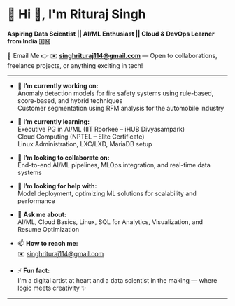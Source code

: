 # 💫 Hi 👋, I'm Rituraj Singh  
**Aspiring Data Scientist || AI/ML Enthusiast || Cloud & DevOps Learner from India 🇮🇳**

📩 Email Me 👉 ✉️ **singhrituraj114@gmail.com** — Open to collaborations, freelance projects, or anything exciting in tech!

---

- 🔭 **I’m currently working on:**  
  Anomaly detection models for fire safety systems using rule-based, score-based, and hybrid techniques  
  Customer segmentation using RFM analysis for the automobile industry

- 🌱 **I’m currently learning:**  
  Executive PG in AI/ML (IIT Roorkee – iHUB Divyasampark)  
  Cloud Computing (NPTEL – Elite Certificate)  
  Linux Administration, LXC/LXD, MariaDB setup

- 👯 **I’m looking to collaborate on:**  
  End-to-end AI/ML pipelines, MLOps integration, and real-time data systems

- 🤔 **I’m looking for help with:**  
  Model deployment, optimizing ML solutions for scalability and performance

- 💬 **Ask me about:**  
  AI/ML, Cloud Basics, Linux, SQL for Analytics, Visualization, and Resume Optimization

- 📫 **How to reach me:**  
  ✉️ [singhrituraj114@gmail.com](mailto:singhrituraj114@gmail.com)

- ⚡ **Fun fact:**  
  I'm a digital artist at heart and a data scientist in the making — where logic meets creativity ✨

---
